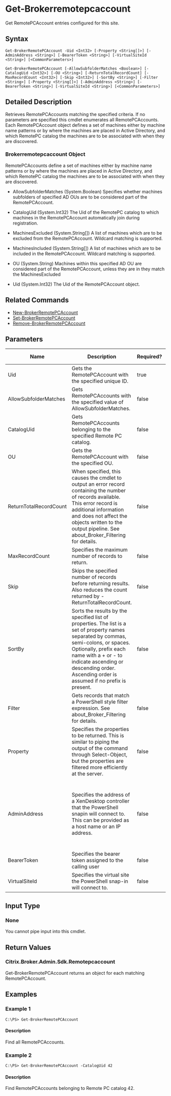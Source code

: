 ﻿
# Get-Brokerremotepcaccount
Get RemotePCAccount entries configured for this site.
## Syntax
```
Get-BrokerRemotePCAccount -Uid <Int32> [-Property <String[]>] [-AdminAddress <String>] [-BearerToken <String>] [-VirtualSiteId <String>] [<CommonParameters>]

Get-BrokerRemotePCAccount [-AllowSubfolderMatches <Boolean>] [-CatalogUid <Int32>] [-OU <String>] [-ReturnTotalRecordCount] [-MaxRecordCount <Int32>] [-Skip <Int32>] [-SortBy <String>] [-Filter <String>] [-Property <String[]>] [-AdminAddress <String>] [-BearerToken <String>] [-VirtualSiteId <String>] [<CommonParameters>]
```
## Detailed Description
Retrieves RemotePCAccounts matching the specified criteria. If no parameters are specified this cmdlet enumerates all RemotePCAccounts. Each RemotePCAccount object defines a set of machines either by machine name patterns or by where the machines are placed in Active Directory, and which RemotePC catalog the machines are to be associated with when they are discovered.


### Brokerremotepcaccount Object
RemotePCAccounts define a set of machines either by machine name patterns or by where the machines are placed in Active Directory, and which RemotePC catalog the machines are to be associated with when they are discovered.


  * AllowSubfolderMatches (System.Boolean) Specifies whether machines subfolders of specified AD OUs are to be considered part of the RemotePCAccount.

  * CatalogUid (System.Int32) The Uid of the RemotePC catalog to which machines in the RemotePCAccount automatically join during registration.

  * MachinesExcluded (System.String\[\]) A list of machines which are to be excluded from the RemotePCAccount. Wildcard matching is supported.

  * MachinesIncluded (System.String\[\]) A list of machines which are to be included in the RemotePCAccount. Wildcard matching is supported.

  * OU (System.String) Machines within this specified AD OU are considered part of the RemotePCAccount, unless they are in they match the MachinesExcluded

  * Uid (System.Int32) The Uid of the RemotePCAccount object.


## Related Commands

* [New-BrokerRemotePCAccount](./New-BrokerRemotePCAccount/)
* [Set-BrokerRemotePCAccount](./Set-BrokerRemotePCAccount/)
* [Remove-BrokerRemotePCAccount](./Remove-BrokerRemotePCAccount/)
## Parameters
| Name   | Description | Required? | Pipeline Input | Default Value |
| --- | --- | --- | --- | --- |
| Uid | Gets the RemotePCAccount with the specified unique ID. | true | false |  |
| AllowSubfolderMatches | Gets RemotePCAccounts with the specified value of AllowSubfolderMatches. | false | false |  |
| CatalogUid | Gets RemotePCAccounts belonging to the specified Remote PC catalog. | false | false |  |
| OU | Gets the RemotePCAccount with the specified OU. | false | false |  |
| ReturnTotalRecordCount | When specified, this causes the cmdlet to output an error record containing the number of records available. This error record is additional information and does not affect the objects written to the output pipeline. See about\_Broker\_Filtering for details. | false | false | False |
| MaxRecordCount | Specifies the maximum number of records to return. | false | false | 250 |
| Skip | Skips the specified number of records before returning results. Also reduces the count returned by -ReturnTotalRecordCount. | false | false | 0 |
| SortBy | Sorts the results by the specified list of properties. The list is a set of property names separated by commas, semi-colons, or spaces. Optionally, prefix each name with a + or - to indicate ascending or descending order. Ascending order is assumed if no prefix is present. | false | false | The default sort order is by name or unique identifier. |
| Filter | Gets records that match a PowerShell style filter expression. See about\_Broker\_Filtering for details. | false | false |  |
| Property | Specifies the properties to be returned. This is similar to piping the output of the command through Select-Object, but the properties are filtered more efficiently at the server. | false | false |  |
| AdminAddress | Specifies the address of a XenDesktop controller that the PowerShell snapin will connect to. This can be provided as a host name or an IP address. | false | false | Localhost. Once a value is provided by any cmdlet, this value will become the default. |
| BearerToken | Specifies the bearer token assigned to the calling user | false | false |  |
| VirtualSiteId | Specifies the virtual site the PowerShell snap-in will connect to. | false | false |  |

## Input Type

### None
You cannot pipe input into this cmdlet.
## Return Values

### Citrix.Broker.Admin.Sdk.Remotepcaccount
Get-BrokerRemotePCAccount returns an object for each matching RemotePCAccount.
## Examples

### Example 1
```
C:\PS> Get-BrokerRemotePCAccount
```
#### Description
Find all RemotePCAccounts.
### Example 2
```
C:\PS> Get-BrokerRemotePCAccount -CatalogUid 42
```
#### Description
Find RemotePCAccounts belonging to Remote PC catalog 42.
